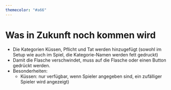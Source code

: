 ```yaml
---
themecolor: "#a66"
---
```

# Was in Zukunft noch kommen wird
* Die Kategorien Küssen, Pflicht und Tat werden hinzugefügt (sowohl im Setup wie auch im Spiel, die Kategorie-Namen werden fett gedruckt)
* Damit die Flasche verschwindet, muss auf die Flasche oder einen Button gedrückt werden.
* Besonderheiten:
  * Küssen: nur verfügbar, wenn Spieler angegeben sind, ein zufälliger Spieler wird angezeigt)
